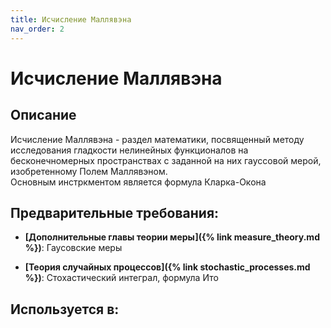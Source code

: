 ```yaml
---
title: Исчисление Маллявэна
nav_order: 2
---
```


# Исчисление Маллявэна


## Описание 
Исчисление Маллявэна - раздел математики, посвященный методу исследования гладкости
нелинейных функционалов на бесконечномерных пространствах с заданной на них гауссовой мерой, изобретенному Полем Маллявэном.  
Основным инстркментом является формула Кларка-Окона 


## Предварительные требования:

- **[Дополнительные главы теории меры]({% link measure_theory.md %})**: Гаусовские меры


- **[Теория случайных процессов]({% link stochastic_processes.md %})**: Стохастический интеграл, формула Ито



## Используется в:
